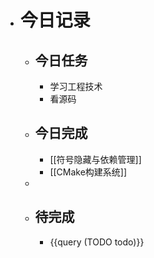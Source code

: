 - # 今日记录
	- ## 今日任务
		- 学习工程技术
		- 看源码
	- ##  今日完成
		- [[符号隐藏与依赖管理]]
		- [[CMake构建系统]]
	-
	- ## 待完成
		- {{query (TODO todo)}}